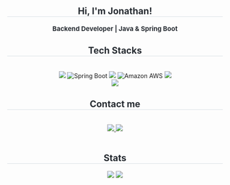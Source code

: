 <div align= "center"> 
    <h2 style="border-bottom: 1px solid #d8dee4; color: #282d33;"> Hi, I'm Jonathan! </h2>  
    <div style="font-weight: 700; font-size: 15px; text-align: center; color: #282d33;"> Backend Developer | Java & Spring Boot </div>  
    </div>
    <div align= "center">
    <h2 style="border-bottom: 1px solid #d8dee4; color: #282d33;"> Tech Stacks </h2> <br> 
    <div style="margin: 0 auto; text-align: center;" align= "center"> <img src="https://img.shields.io/badge/Java-007396?style=flat-square&logo=Java&logoColor=white">
        <img src="https://img.shields.io/badge/Spring%20Boot-6DB33F?style=flat-square&logo=Spring%20Boot&logoColor=white" alt="Spring Boot"/>
          <img src="https://img.shields.io/badge/MySQL-4479A1?style=flat-square&logo=MySQL&logoColor=white">
        <img src="https://img.shields.io/badge/Amazon%20AWS-232F3E?style=flat-square&logo=Amazon%20AWS&logoColor=white" alt="Amazon AWS"/>
          <img src="https://img.shields.io/badge/Docker-2496ED?style=flat-square&logo=Docker&logoColor=white">
          <br/><img src="https://img.shields.io/badge/Github-181717?style=flat-square&logo=Github&logoColor=white">
          </div>
    </div>
    <div align= "center">
    <h2 style="border-bottom: 1px solid #d8dee4; color: #282d33;"> Contact me </h2> <br> 
    <div align= "center"> <a href=https://dev-nadan.tistory.com/> <img src="https://img.shields.io/badge/Tistory-000000?style=flat-square&logo=Tistory&logoColor=white&link=https://dev-nadan.tistory.com/"> </a>
         <a href=mailto:0620jonathan@gmail.com> <img src="https://img.shields.io/badge/Gmail-EA4335?style=flat-square&logo=Gmail&logoColor=white&link=mailto:0620jonathan@gmail.com"> </a>
          </div>  <br> 
    <div align= "center">  </div> 
    </div>
    <div align= "center"> 
    <h2 style="border-bottom: 1px solid #d8dee4; color: #282d33;"> Stats </h2> <div align= "center"> <img src="https://github-readme-stats.vercel.app/api?username=jonathan0620&bg_color=180,ffffff,00000000&title_color=000000&text_color=000000"
         /> <img src="https://github-readme-stats.vercel.app/api/top-langs/?username=jonathan0620&layout=compact&bg_color=180,ffffff,00000000&title_color=000000&text_color=000000"
           /> </div> 
    </div>
    
